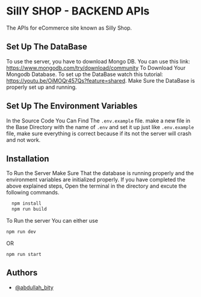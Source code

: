 # SillY SHOP - BACKEND APIs

The APIs for eCommerce site known as Silly Shop.

## Set Up The DataBase

To use the server, you have to download Mongo DB. You can use this link: https://www.mongodb.com/try/download/community To Download Your Mongodb Database. To set up the DataBase watch this tutorial:
https://youtu.be/OiMOQr457Qs?feature=shared.
Make Sure the DataBase is properly set up and running.

## Set Up The Environment Variables

In the Source Code You Can Find The `.env.example` file.
make a new file in the Base Directory with the name of `.env`
and set it up just like `.env.example` file, make sure everything is correct because if its not the server will crash and not work.

## Installation

To Run the Server Make Sure That the database is running properly and the environment variables are initialized properly.
If you have completed the above explained steps, Open the terminal in the directory and excute the following commands.

```bash
  npm install
  npm run build
```

To Run the server You can either use

```bash
npm run dev
```

OR

```
npm run start
```

## Authors

- [@abdullah_bity](https://www.github.com/abdullah-n8)

